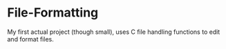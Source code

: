 # File-Formatting
My first actual project (though small), uses C file handling functions to edit and format files.
